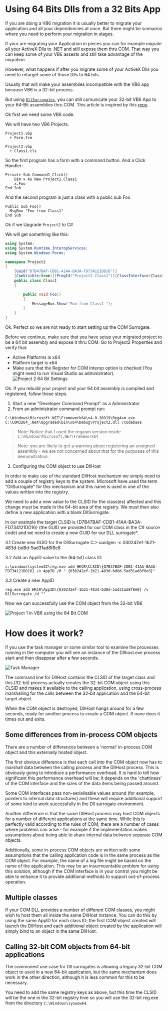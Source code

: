 # Using 64 Bits Dlls from a 32 Bits App

If you are doing a VB6 migration it is usually better to migrate your application and all your dependencies at once.
But there might be scenarios where you need to perform your migration in stages.

If your are migrating your Application in pieces you can for example migrate all your ActiveX Dlls to .NET and still expose them 
thru COM. That way you can keep some of your VB6 assests and still take advantage of the migration.

However, what happens if after you migrate some of your ActiveX Dlls you need to retarget some of those Dlls to 64 bits. 

Usually that will make your assemblies incompatible with the VB6 app because VB6 is a 32-bit process.

But using [`DllSurrogates`](https://docs.microsoft.com/en-us/windows/win32/com/dll-surrogates), you can still comunicate your 32-bit VB6 App to your 64-Bit assemblies thru COM. This article is inspired by this [repo](https://github.com/rogerorr/DllSurrogate/).

Ok first we need some VB6 code.

We will have two VB6 Projects.
```
Project1.vbp 
  + Form.frm   
  
Project2.vbp
  + Class1.cls
```
  
So the first program has a form with a command button. And a Click Handler:

```VB
Private Sub Command1_Click()
    Dim x As New Project2.Class1
    x.Foo
End Sub
```

And the second program is just a class with a public sub Foo
```VB
Public Sub Foo()
  MsgBox "Foo from Class1"
End Sub
```

Ok if we Upgrade `Project2` to C#

We will get something like this:

```C#
using System;
using System.Runtime.InteropServices;
using System.Windows.Forms;

namespace Project2
{
    [Guid("D7B47BAF-CDB1-41AA-BA3A-FD734121DD16")]
    [ComVisible(true)][ProgId("Project2.Class1")][ClassInterface(ClassInterfaceType.AutoDual)]
	public class Class1
	{

		public void Foo()
		{
			MessageBox.Show("Foo from Class1 ");
		}
	}
}
```

Ok. Perfect so we are not ready to start setting up the COM Surrogate.

Before we continue, make sure that you have setup your migrated project to be a 64 bit assembly and expose it thru COM. Go to Project2 Properties and verify that:
* Active Platforms is x64
* Platform target is x64
* Make sure that the Register for COM Interop option is checked (You might need to run Visual Studio as administrator).
![Project 2 64 Bit Settings](./Project264Settings.PNG)


Ok. If you rebuild your project and your 64 bit assembly is compiled and registered, follow these steps.

1. Start a new "Developer Command Prompt" as a Administrator
2. From an administrator command prompt run:
```
C:\Windows\Microsoft.NET\Framework64\v4.0.30319\RegAsm.exe C:\COM3264_.Net\Upgraded\bin\x64\Debug\Project2.dll /codebase
```
> Note: Notice that I used the regasm version inside `C:\Windows\Microsoft.NET\Framework64` 

> Note: you are likely to get a warning about registering an unsigned assembly - we are not concerned about that for the purposes of this demonstration.

3. Configuring the COM object to use DllHost

In order to make use of the standard DllHost mechanism we simply need to add a couple of registry keys to the system. Microsoft have used the term "DllSurrogate" for this mechanism and this name is used in one of the values written into the registry.

We need to add a new value to the CLSID for the class(es) affected and this change must be made in the 64-bit area of the registry. We must then also define a new application with a blank DllSurrogate.

In our example the target CLSID is {D7B47BAF-CDB1-41AA-BA3A-FD734121DD16} (the GUID we provided for our COM class in the C# source code) and we need to create a new GUID for our DLL surrogate*. 

3.1 Create new GUID for the DllSurrogate
C:> uuidgen -c
030242ef-1b21-483d-bd8d-5ad31ad8f8e8

3.2 Add an AppID value to the (64-bit) class ID 
```
c:\windows\system32\reg.exe add HKCR\CLSID\{D7B47BAF-CDB1-41AA-BA3A-FD734121DD16} /v AppID /d " {030242ef-1b21-483d-bd8d-5ad31ad8f8e8}"
```

3.3 Create a new AppID
```
reg.exe add HKCR\AppID\{030242ef-1b21-483d-bd8d-5ad31ad8f8e8} /v DllSurrogate /d ""
```

Now we can successfully use the COM object from the 32-bit VB6

![Project 1 in VB6 using the 64 Bit COM](Project1VB6With64Bit.PNG)


# How does it work?

If you use the task manager or some similar tool to examine the processes running in the computer you will see an instance of the Dllhost.exe process start and then disappear after a few seconds.

![Task Manager](TaskManager.PNG)

The command line for DllHost contains the CLSID of the target class and this (32-bit) process actually creates the 32-bit COM object using this CLSID and makes it available to the calling application, using cross-process marshalling for the calls between the 32-bit application and the 64-bit target object.

When the COM object is destroyed, DllHost hangs around for a few seconds, ready for another process to create a COM object. If none does it times out and exits.

## Some differences from in-process COM objects

There are a number of differences between a 'normal' in-process COM object and this externally hosted object.

The first obvious difference is that each call into the COM object now has to marshall data between the calling process and the DllHost process. This is obviously going to introduce a performance overhead. It is hard to tell how significant this performance overhead will be; it depends on the 'chattiness' of the COM interface and the sizes of the data items being passed around.

Some COM interfaces pass non-serialisable values around (for example, pointers to internal data structures) and these will require additional support of some kind to work successfully in the Dll surrogate environment.

Another difference is that the same DllHost process may host COM objects for a number of different applications at the same time. While this is perfectly valid according to the rules of COM, there are a number of cases where problems can arise - for example if the implementation makes assumptions about being able to share internal data between separate COM objects.

Additionally, some in-process COM objects are written with some assumptions that the calling application code is in the same process as the COM object. For example, the name of a log file might be based on the name of the application. This may be an insurmountable problem for using this solution, although if the COM interface is in your control you might be able to enhance it to provide additional methods to support out-of-process operation.

## Multiple classes

If your COM DLL provides a number of different COM classes, you might wish to host them all inside the same DllHost instance. You can do this by using the same AppID for each class ID; the first COM object created will launch the DllHost and each additional object created by the application will simply bind to an object in the same DllHost.

## Calling 32-bit COM objects from 64-bit applications

The commonest use case for Dll surrogates is allowing a legacy 32-bit COM object to used in a new 64-bit application, but the same mechanism does work in the other direction, although it is less common for this to be necessary.

You need to add the same registry keys as above, but this time the CLSID will be the one in the 32-bit registry hive so you will use the 32-bit reg.exe from the directory `C:\Windows\syswow64`.
